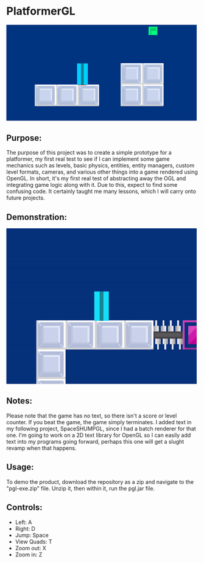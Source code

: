 # PlatformerGL
<img src="misc/demoImg.PNG" width = "500"></img>
## Purpose:
The purpose of this project was to create a simple prototype for a platformer, my first real test 
to see if I can implement some game mechanics such as levels, basic physics, entities, entity managers,
custom level formats, cameras, and various other things into a game rendered using OpenGL. In short, it's
my first real test of abstracting away the OGL and integrating game logic along with it. Due to this, expect
to find some confusing code. It certainly taught me many lessons, which I will carry onto future projects.
## Demonstration:
<img src="misc/demo.gif" width = "500"></img>
## Notes:
Please note that the game has no text, so there isn't a score or level counter. If you beat the game, the game simply terminates. 
I added text in my following project, SpaceSHUMPGL, since I had a batch renderer for that one. I'm going to work on 
a 2D text library for OpenGL so I can easily add text into my programs going forward, perhaps this one will get a slught revamp
when that happens.
## Usage:
To demo the product, download the repository as a zip and navigate to the "pgl-exe.zip" file. Unzip it, then within it, run the pgl.jar file.
## Controls:
- Left: A
- Right: D
- Jump:  Space
- View Quads: T
- Zoom out: X
- Zoom in: Z
